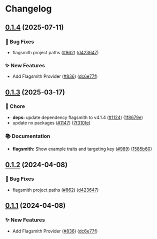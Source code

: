 # Changelog

## [0.1.4](https://github.com/DevCycleHQ-Sandbox/js-sdk-contrib/compare/flagsmith-client-provider-v0.1.3...flagsmith-client-provider-v0.1.4) (2025-07-11)


### 🐛 Bug Fixes

* flagsmith project paths ([#862](https://github.com/DevCycleHQ-Sandbox/js-sdk-contrib/issues/862)) ([d423647](https://github.com/DevCycleHQ-Sandbox/js-sdk-contrib/commit/d423647b43e4762d901d9894900cf33c314ae9fe))


### ✨ New Features

* Add Flagsmith Provider ([#836](https://github.com/DevCycleHQ-Sandbox/js-sdk-contrib/issues/836)) ([dc6e77f](https://github.com/DevCycleHQ-Sandbox/js-sdk-contrib/commit/dc6e77f777bdff920d47fde2716f7098a9a767eb))

## [0.1.3](https://github.com/open-feature/js-sdk-contrib/compare/flagsmith-client-provider-v0.1.2...flagsmith-client-provider-v0.1.3) (2025-03-17)


### 🧹 Chore

* **deps:** update dependency flagsmith to v4.1.4 ([#1124](https://github.com/open-feature/js-sdk-contrib/issues/1124)) ([1f8679e](https://github.com/open-feature/js-sdk-contrib/commit/1f8679e77fe4c4a7bd7390dfd46dbf8ddb6c49e4))
* update nx packages ([#1147](https://github.com/open-feature/js-sdk-contrib/issues/1147)) ([7f310fe](https://github.com/open-feature/js-sdk-contrib/commit/7f310fe87101b8aa793e1436e63c7602ccc202e3))


### 📚 Documentation

* **flagsmith:** Show example traits and targeting key ([#989](https://github.com/open-feature/js-sdk-contrib/issues/989)) ([1585b60](https://github.com/open-feature/js-sdk-contrib/commit/1585b60672290f0170d68534f12a90d10e31899f))

## [0.1.2](https://github.com/open-feature/js-sdk-contrib/compare/flagsmith-client-provider-v0.1.1...flagsmith-client-provider-v0.1.2) (2024-04-08)


### 🐛 Bug Fixes

* flagsmith project paths ([#862](https://github.com/open-feature/js-sdk-contrib/issues/862)) ([d423647](https://github.com/open-feature/js-sdk-contrib/commit/d423647b43e4762d901d9894900cf33c314ae9fe))

## [0.1.1](https://github.com/open-feature/js-sdk-contrib/compare/flagsmith-client-provider-v0.1.0...flagsmith-client-provider-v0.1.1) (2024-04-08)


### ✨ New Features

* Add Flagsmith Provider ([#836](https://github.com/open-feature/js-sdk-contrib/issues/836)) ([dc6e77f](https://github.com/open-feature/js-sdk-contrib/commit/dc6e77f777bdff920d47fde2716f7098a9a767eb))
